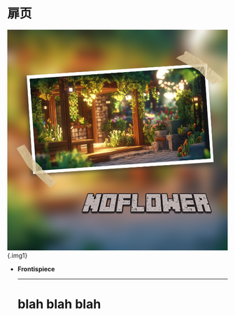 # 扉页

<div class="grid cards" markdown>

![Noflower notebook](./Noflower%20notebook.png){.img1}

- __Frontispiece__

    ---

    # blah blah blah

</div>

